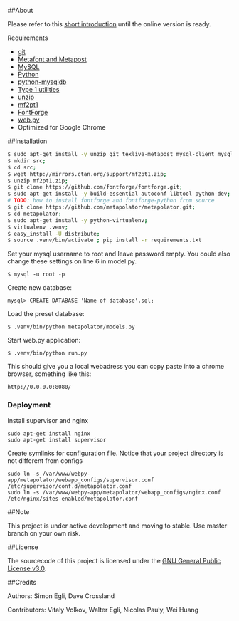 ##About

Please refer to this [short introduction](http://metapolator.com/about) until the online version is ready.

Requirements
- [git](http://git-scm.org)
- [Metafont and Metapost](http://www.tug.org/)
- [MySQL](http://dev.mysql.com/downloads/mysql/)
- [Python](http://www.python.org/)
- [python-mysqldb](http://sourceforge.net/projects/mysql-python/)
- [Type 1 utilities](http://www.lcdf.org/type/#t1utils)
- [unzip](http://en.wikipedia.org/wiki/Zip_%28file_format%29)
- [mf2pt1](http://www.ctan.org/tex-archive/support/mf2pt1)
- [FontForge](http://sourceforge.net/projects/fontforge/files/fontforge-source/)
- [web.py](http://webpy.org/)
- Optimized for Google Chrome


##Installation

```sh
$ sudo apt-get install -y unzip git texlive-metapost mysql-client mysql-server python-mysqldb t1utils;
$ mkdir src;
$ cd src;
$ wget http://mirrors.ctan.org/support/mf2pt1.zip;
$ unzip mf2pt1.zip;
$ git clone https://github.com/fontforge/fontforge.git;
$ sudo apt-get install -y build-essential autoconf libtool python-dev;
# TODO: how to install fontforge and fontforge-python from source
$ git clone https://github.com/metapolator/metapolator.git;
$ cd metapolator;
$ sudo apt-get install -y python-virtualenv;
$ virtualenv .venv;
$ easy_install -U distribute;
$ source .venv/bin/activate ; pip install -r requirements.txt
```

Set your mysql username to root and leave password empty. You could also change these settings on line 6 in model.py.

```
$ mysql -u root -p
```
Create new database:

```
mysql> CREATE DATABASE 'Name of database'.sql;
```

Load the preset database:

```
$ .venv/bin/python metapolator/models.py
```

Start web.py application:

```
$ .venv/bin/python run.py
```

This should give you a local webadress you can copy paste into a chrome browser, something like this:

```
http://0.0.0.0:8080/
```

### Deployment

Install supervisor and nginx

```
sudo apt-get install nginx
sudo apt-get install supervisor
```

Create symlinks for configuration file. Notice that your project directory is not different from configs

```
sudo ln -s /var/www/webpy-app/metapolator/webapp_configs/supervisor.conf /etc/supervisor/conf.d/metapolator.conf
sudo ln -s /var/www/webpy-app/metapolator/webapp_configs/nginx.conf /etc/nginx/sites-enabled/metapolator.conf
```

##Note

This project is under active development and moving to stable. Use master branch on your own risk.


##License

The sourcecode of this project is licensed under the [GNU General Public License v3.0](http://www.gnu.org/copyleft/gpl.html).

##Credits

Authors: Simon Egli, Dave Crossland

Contributors: Vitaly Volkov, Walter Egli, Nicolas Pauly, Wei Huang
